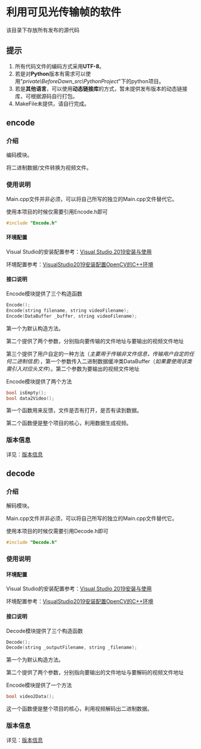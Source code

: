 # 利用可见光传输帧的软件

该目录下存放所有发布的源代码



## 提示

1. 所有代码文件的编码方式采用**UTF-8**。
2. 若是对**Python**版本有需求可以使用"*private\BeforeDawn_src\PythonProject*"下的python项目。
3. 若是**其他语言**，可以使用**动态链接库**的方式，暂未提供发布版本的动态链接库，可根据源码自行打包。
4. MakeFile未提供，请自行完成。



## encode

### 介绍

编码模块。

将二进制数据/文件转换为视频文件。



### 使用说明

Main.cpp文件并非必须，可以将自己所写的独立的Main.cpp文件替代它。

使用本项目的时候仅需要引用Encode.h即可

```c++
#include "Encode.h"
```

#### 环境配置

Visual Studio的安装配置参考：[Visual Studio 2019安装与使用](https://zhuanlan.zhihu.com/p/94998894)

环境配置参考：[VisualStudio2019安装配置OpenCV的C++环境](https://www.jianshu.com/p/5aef93bdc45c)

#### 接口说明

Encode模块提供了三个构造函数

```c++
Encode();
Encode(string filename, string videoFilename);
Encode(DataBuffer _buffer, string videoFilename);
```

第一个为默认构造方法。

第二个提供了两个参数，分别指向要传输的文件地址与要输出的视频文件地址

第三个提供了用户自定的一种方法（*主要用于传输非文件信息，传输用户自定的任何二进制信息*），第一个参数传入二进制数据缓冲类DataBuffer（*如果要使用该类需引入对应头文件*）。第二个参数为要输出的视频文件地址



Encode模块提供了两个方法

```c++
bool isEmpty();
bool data2Video();
```

第一个函数用来反馈，文件是否有打开，是否有读到数据。

第二个函数便是整个项目的核心，利用数据生成视频。

### 版本信息

详见：[版本信息](https://github.com/facedawn/Visible-light-transmission-information/blob/main/src/encodeVersion.md)



## decode

### 介绍

解码模块。

Main.cpp文件并非必须，可以将自己所写的独立的Main.cpp文件替代它。

使用本项目的时候仅需要引用Decode.h即可

```c++
#include "Decode.h"
```



### 使用说明

#### 环境配置

Visual Studio的安装配置参考：[Visual Studio 2019安装与使用](https://zhuanlan.zhihu.com/p/94998894)

环境配置参考：[VisualStudio2019安装配置OpenCV的C++环境](https://www.jianshu.com/p/5aef93bdc45c)

#### 接口说明

Decode模块提供了三个构造函数

```c++
Decode();
Decode(string _outputFilename, string _filename);
```

第一个为默认构造方法。

第二个提供了两个参数，分别指向要输出的文件地址与要解码的视频文件地址

Encode模块提供了一个方法

```c++
bool video2Data();
```

这一个函数便是整个项目的核心，利用视频解码出二进制数据。

### 版本信息

详见：[版本信息](https://github.com/facedawn/Visible-light-transmission-information/blob/main/src/decodeVersion.md)


